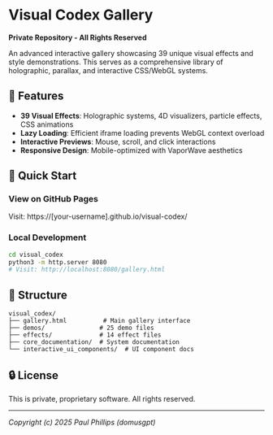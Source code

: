 # Visual Codex Gallery

**Private Repository - All Rights Reserved**

An advanced interactive gallery showcasing 39 unique visual effects and style demonstrations. This serves as a comprehensive library of holographic, parallax, and interactive CSS/WebGL systems.

## 🎨 Features

- **39 Visual Effects**: Holographic systems, 4D visualizers, particle effects, CSS animations
- **Lazy Loading**: Efficient iframe loading prevents WebGL context overload
- **Interactive Previews**: Mouse, scroll, and click interactions
- **Responsive Design**: Mobile-optimized with VaporWave aesthetics

## 🚀 Quick Start

### View on GitHub Pages
Visit: https://[your-username].github.io/visual-codex/

### Local Development
```bash
cd visual_codex
python3 -m http.server 8080
# Visit: http://localhost:8080/gallery.html
```

## 📁 Structure

```
visual_codex/
├── gallery.html          # Main gallery interface
├── demos/               # 25 demo files
├── effects/             # 14 effect files
├── core_documentation/  # System documentation
└── interactive_ui_components/  # UI component docs
```

## 🔒 License

This is private, proprietary software. All rights reserved.

---

*Copyright (c) 2025 Paul Phillips (domusgpt)*